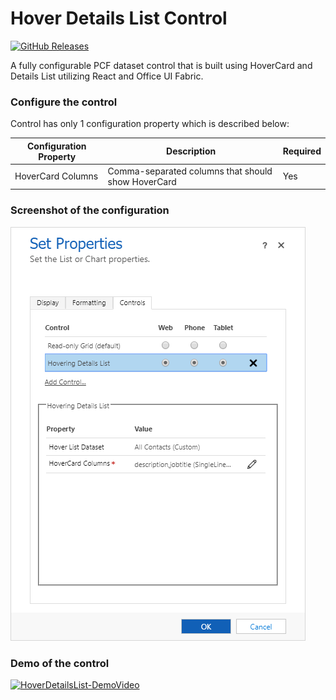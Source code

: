 # Hover Details List Control

[![GitHub Releases](https://img.shields.io/static/v1?label=Download&message=Hover%20Details%20List&style=for-the-badge&logo=microsoft&color=brightgreen)](https://github.com/Power-Maverick/PCF-Controls/releases/tag/Hover-v.1.0.0)

A fully configurable PCF dataset control that is built using HoverCard and Details List utilizing React and Office UI Fabric.

### Configure the control
Control has only 1 configuration property which is described below:

Configuration Property | Description | Required
------------ | ------------- | -------------
HoverCard Columns | Comma-separated columns that should show HoverCard | Yes

### Screenshot of the configuration
![HoverDetailsList-Configuration](Others/Control-Configuration.png)

### Demo of the control
[![HoverDetailsList-DemoVideo](https://img.youtube.com/vi/RunjPFiHBWQ/0.jpg)](https://www.youtube.com/watch?v=RunjPFiHBWQ)
